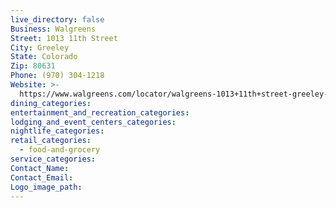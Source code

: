 ```yaml
---
live_directory: false
Business: Walgreens
Street: 1013 11th Street
City: Greeley
State: Colorado
Zip: 80631
Phone: (970) 304-1218
Website: >-
  https://www.walgreens.com/locator/walgreens-1013+11th+street-greeley-co-80631/id=17003
dining_categories:
entertainment_and_recreation_categories:
lodging_and_event_centers_categories:
nightlife_categories:
retail_categories:
  - food-and-grocery
service_categories:
Contact_Name:
Contact_Email:
Logo_image_path:
---
```


